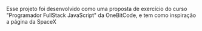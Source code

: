 Esse projeto foi desenvolvido como uma proposta de exercício do curso "Programador FullStack JavaScript" da OneBitCode, e tem como inspiração a página da SpaceX
